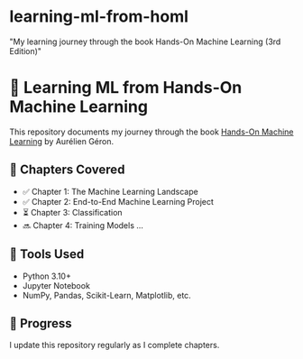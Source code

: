 # learning-ml-from-homl
"My learning journey through the book Hands-On Machine Learning (3rd Edition)"
# 📘 Learning ML from Hands-On Machine Learning

This repository documents my journey through the book [Hands-On Machine Learning](https://github.com/ageron/handson-ml3) by Aurélien Géron.

## 🧠 Chapters Covered

- ✅ Chapter 1: The Machine Learning Landscape
- ✅ Chapter 2: End-to-End Machine Learning Project
- ⏳ Chapter 3: Classification
- 🔜 Chapter 4: Training Models
...

## 🚀 Tools Used

- Python 3.10+
- Jupyter Notebook
- NumPy, Pandas, Scikit-Learn, Matplotlib, etc.

## 📅 Progress

I update this repository regularly as I complete chapters.
